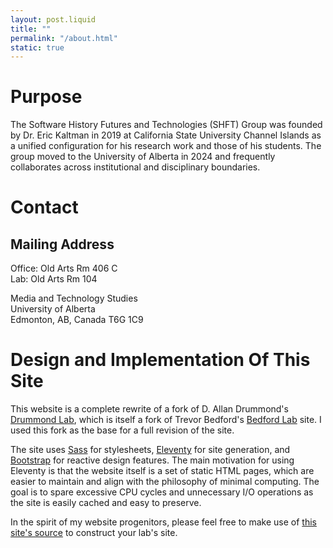 ```yaml
---
layout: post.liquid
title: ""
permalink: "/about.html"
static: true
---
```


<a name="purpose"></a>

# Purpose

The Software History Futures and Technologies (SHFT) Group was founded by Dr. Eric Kaltman in 2019 at California State University Channel Islands as a unified configuration for his research work and those of his students. The group moved to the University of Alberta in 2024 and frequently collaborates across institutional and disciplinary boundaries.

<a name="contact"></a>

# Contact

## Mailing Address
Office: Old Arts Rm 406 C<br/>
Lab: Old Arts Rm 104<br/>

Media and Technology Studies<br/>
University of Alberta<br/>
Edmonton, AB, Canada T6G 1C9<br/>

<!--
## Email Address
shft AT ualberta.ca 
-->

<a name="design"></a>

# Design and Implementation Of This Site

This website is a complete rewrite of a fork of D. Allan Drummond's [Drummond Lab], which is itself a fork of Trevor Bedford's [Bedford Lab] site. I used this fork as the base for a full revision of the site.

The site uses [Sass] for stylesheets, [Eleventy] for site generation, and [Bootstrap] for reactive design features. 
The main motivation for using Eleventy is that the website itself is a set of static HTML pages, which are easier to maintain and align with the philosophy of minimal computing. The goal is to spare excessive CPU cycles and unnecessary I/O operations as the site is easily cached and easy to preserve.

In the spirit of my website progenitors, please feel free to make use of [this site's source] to construct your lab's site.

[Bedford Lab]: http://bedford.io
[Drummond Lab]: http://drummondlab.org/about.html
[Eleventy]: https://www.11ty.dev/
[GitHub]: http://github.com/ekaltman/shftgroup
[Sass]: http://sass-lang.com/
[Bootstrap]: https://getbootstrap.com/
[this site's source]: https://github.com/shftgroup/shftweb
